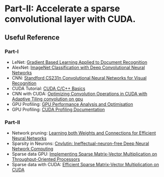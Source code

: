 
# Part-II: Accelerate a sparse convolutional layer with CUDA. 



## Useful Reference
### Part-I
* LeNet: [Gradient Based Learning Applied to Document Recognition](http://vision.stanford.edu/cs598_spring07/papers/Lecun98.pdf)
* AlexNet: [ImageNet Classification with Deep Convolutional Neural Networks](https://papers.nips.cc/paper/4824-imagenet-classification-with-deep-convolutional-neural-networks.pdf)
* CNN: [Standford CS231n Convolutional Neural Networks for Visual Recognition](http://cs231n.github.io/convolutional-networks/)
* CUDA Tutorial: [CUDA C/C++ Basics](http://www.nvidia.com/docs/io/116711/sc11-cuda-c-basics.pdf)
* CNN with CUDA: [Optimizing Convolution Operations in CUDA with Adaptive Tiling convolution on gpu](http://www.few.vu.nl/~bwn200/papers/werkhoven-a4mmc2011.pdf)
* GPU Profiling: [GPU Performance Analysis and Optimisation](http://people.maths.ox.ac.uk/gilesm/cuda/lecs/NV_Profiling_lowres.pdf)
* GPU Profiling: [CUDA Profiling Documentation](http://docs.nvidia.com/cuda/profiler-users-guide/index.html#axzz4PPDcxdt6)

### Part-II
* Network pruning: [Learning both Weights and Connections for Efficient Neural Networks](https://arxiv.org/pdf/1506.02626.pdf)
* Sparsity in Neurons: [Cnvlutin: Ineffectual-neuron-free Deep Neural Network Computing](http://www.ece.ubc.ca/~aamodt/papers/Cnvlutin.ISCA2016.pdf)
* Sparse data GPU: [Implementing Sparse Matrix-Vector Multiplication on Throughput-Oriented Processors](https://pdfs.semanticscholar.org/9abb/086fabdcd2853ed8303c0f9a62cf4b917a62.pdf)
* Sparse data with CUDA: [Efficient Sparse Matrix-Vector Multiplication on CUDA](http://wnbell.com/media/2008-12-NVR-SpMV/nvr-2008-004.pdf)

